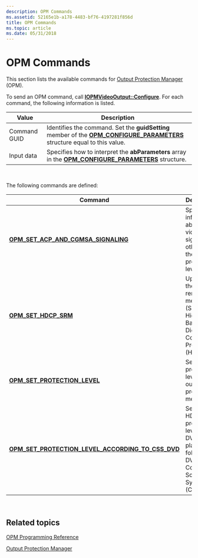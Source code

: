 ```yaml
---
description: OPM Commands
ms.assetid: 52165e1b-a178-4483-bf76-4197281f856d
title: OPM Commands
ms.topic: article
ms.date: 05/31/2018
---
```


# OPM Commands

This section lists the available commands for [Output Protection Manager](output-protection-manager.md) (OPM).

To send an OPM command, call [**IOPMVideoOutput::Configure**](/windows/desktop/api/opmapi/nf-opmapi-iopmvideooutput-configure). For each command, the following information is listed.



| Value             | Description                                                                                                                                                            |
|--------------|-------------------------------------------------------------------------------------------------------------------------------------------------------------|
| Command GUID | Identifies the command. Set the **guidSetting** member of the [**OPM\_CONFIGURE\_PARAMETERS**](/windows/desktop/api/opmapi/ns-opmapi-opm_configure_parameters) structure equal to this value. |
| Input data   | Specifies how to interpret the **abParameters** array in the [**OPM\_CONFIGURE\_PARAMETERS**](/windows/desktop/api/opmapi/ns-opmapi-opm_configure_parameters) structure.                      |



 

The following commands are defined:



| Command                                                                                                       | Description                                                                                         |
|---------------------------------------------------------------------------------------------------------------|-----------------------------------------------------------------------------------------------------|
| [**OPM\_SET\_ACP\_AND\_CGMSA\_SIGNALING**](opm-set-acp-and-cgmsa-signaling.md)                               | Specifies information about the video signal, other than the protection level.                      |
| [**OPM\_SET\_HDCP\_SRM**](opm-set-hdcp-srm.md)                                                               | Updates the system renewability message (SRM) for High-Bandwidth Digital Content Protection (HDCP). |
| [**OPM\_SET\_PROTECTION\_LEVEL**](opm-set-protection-level.md)                                               | Sets the protection level for an output protection mechanism.                                       |
| [**OPM\_SET\_PROTECTION\_LEVEL\_ACCORDING\_TO\_CSS\_DVD**](opm-set-protection-level-according-to-css-dvd.md) | Sets the HDCP protection level for DVD playback, following DVD Content Scramble System (CSS) rules. |



 

## Related topics

<dl> <dt>

[OPM Programming Reference](opm-programming-reference.md)
</dt> <dt>

[Output Protection Manager](output-protection-manager.md)
</dt> </dl>

 

 



